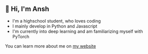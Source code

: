 ## 👋 Hi, I'm Ansh

  - I'm a highschool student, who loves coding
  - I mainly develop in Python and Javascript
  - I'm currently into deep learning and am familiarizing myself with PyTorch

You can learn more about me on [my website](https://www.ansht.me)

<!---
anshunderscore/anshunderscore is a ✨ special ✨ repository because its `README.md` (this file) appears on your GitHub profile.
You can click the Preview link to take a look at your changes.
--->
